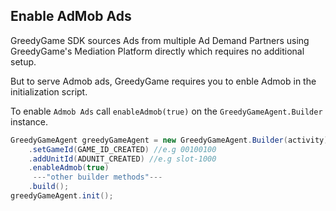 ## **Enable AdMob Ads**

GreedyGame SDK sources Ads from multiple Ad Demand Partners using GreedyGame's Mediation Platform directly which requires no additional setup.

But to serve Admob ads, GreedyGame requires you to enble Admob in the initialization script.

To enable `Admob Ads` call `enableAdmob(true)` on the `GreedyGameAgent.Builder` instance.

```Java tab= hl_lines="4"
GreedyGameAgent greedyGameAgent = new GreedyGameAgent.Builder(activity)
    .setGameId(GAME_ID_CREATED) //e.g 00100100
    .addUnitId(ADUNIT_CREATED) //e.g slot-1000
    .enableAdmob(true)
     ---"other builder methods"---
    .build();
greedyGameAgent.init();
```

<!-- ```Java tab="Kotlin" hl_lines="4"
val greedyGame = GreedyGameAgent.Builder(activity)
    .appId(APP_ID_CREATED) //e.g 00100100
    .addUnitId(ADUNIT_CREATED) //e.g slot-1000
    .enableAdmob(true)
     ---"other builder methods"---
    .build()
greedyGame.load()
``` -->
